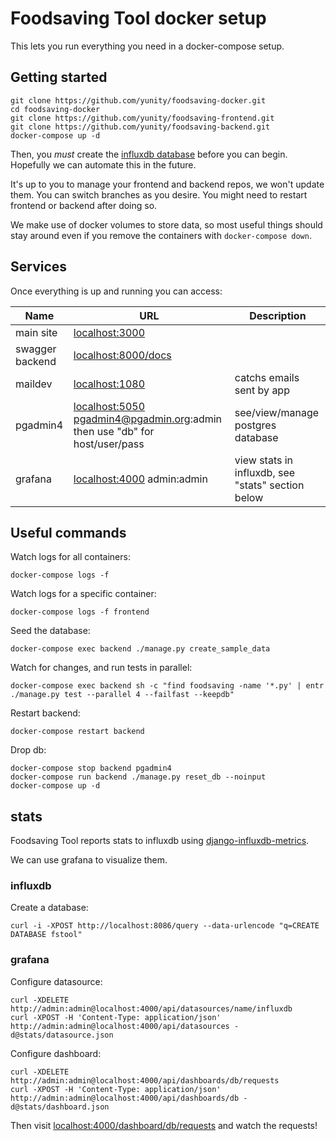 # Foodsaving Tool docker setup

This lets you run everything you need in a docker-compose setup.

## Getting started

```
git clone https://github.com/yunity/foodsaving-docker.git
cd foodsaving-docker
git clone https://github.com/yunity/foodsaving-frontend.git
git clone https://github.com/yunity/foodsaving-backend.git
docker-compose up -d
```

Then, you _must_ create the [influxdb database](https://github.com/yunity/foodsaving-docker#influxdb) before you can begin. Hopefully we can automate this in the future.

It's up to you to manage your frontend and backend repos, we won't update them. You can switch branches as you desire. You might need to restart frontend or backend after doing so.

We make use of docker volumes to store data, so most useful things should stay around even if you remove the containers with `docker-compose down`.

## Services

Once everything is up and running you can access:

| Name | URL | Description |
|---|---|---|
| main site | [localhost:3000](http://localhost:3000) | |
| swagger backend | [localhost:8000/docs](http://localhost:8000/docs) | |
| maildev | [localhost:1080](http://localhost:1080) | catchs emails sent by app |
| pgadmin4 | [localhost:5050](http://localhost:5050) pgadmin4@pgadmin.org:admin then use "db" for host/user/pass | see/view/manage postgres database |
| grafana | [localhost:4000](http://localhost:4000) admin:admin | view stats in influxdb, see "stats" section below |

## Useful commands

Watch logs for all containers:
```
docker-compose logs -f
```

Watch logs for a specific container:
```
docker-compose logs -f frontend
```

Seed the database:
```
docker-compose exec backend ./manage.py create_sample_data
```

Watch for changes, and run tests in parallel:
```
docker-compose exec backend sh -c "find foodsaving -name '*.py' | entr ./manage.py test --parallel 4 --failfast --keepdb"
```

Restart backend:
```
docker-compose restart backend
```

Drop db:
```
docker-compose stop backend pgadmin4
docker-compose run backend ./manage.py reset_db --noinput
docker-compose up -d
```

## stats

Foodsaving Tool reports stats to influxdb using
[django-influxdb-metrics](https://github.com/bitlabstudio/django-influxdb-metrics).

We can use grafana to visualize them.

### influxdb

Create a database:
```
curl -i -XPOST http://localhost:8086/query --data-urlencode "q=CREATE DATABASE fstool"
```

### grafana

Configure datasource:
```
curl -XDELETE http://admin:admin@localhost:4000/api/datasources/name/influxdb
curl -XPOST -H 'Content-Type: application/json' http://admin:admin@localhost:4000/api/datasources -d@stats/datasource.json
```

Configure dashboard:
```
curl -XDELETE http://admin:admin@localhost:4000/api/dashboards/db/requests
curl -XPOST -H 'Content-Type: application/json' http://admin:admin@localhost:4000/api/dashboards/db -d@stats/dashboard.json
```

Then visit [localhost:4000/dashboard/db/requests](http://localhost:4000/dashboard/db/requests) and watch the requests!
